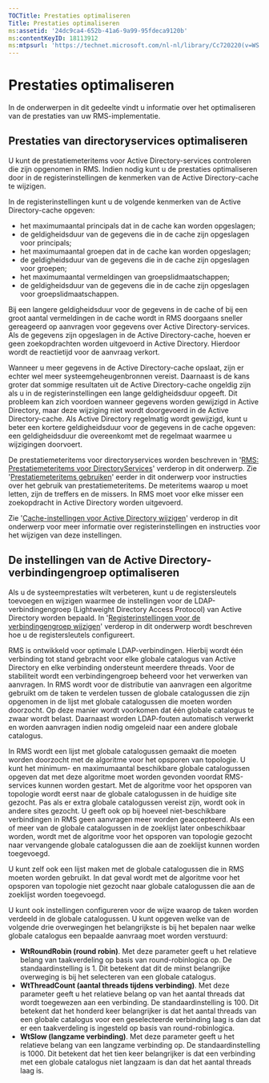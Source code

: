 ```yaml
---
TOCTitle: Prestaties optimaliseren
Title: Prestaties optimaliseren
ms:assetid: '24dc9ca4-652b-41a6-9a99-95fdeca9120b'
ms:contentKeyID: 18113912
ms:mtpsurl: 'https://technet.microsoft.com/nl-nl/library/Cc720220(v=WS.10)'
---
```


Prestaties optimaliseren
========================

In de onderwerpen in dit gedeelte vindt u informatie over het optimaliseren van de prestaties van uw RMS-implementatie.

Prestaties van directoryservices optimaliseren
----------------------------------------------

U kunt de prestatiemeteritems voor Active Directory-services controleren die zijn opgenomen in RMS. Indien nodig kunt u de prestaties optimaliseren door in de registerinstellingen de kenmerken van de Active Directory-cache te wijzigen.

In de registerinstellingen kunt u de volgende kenmerken van de Active Directory-cache opgeven:

-   het maximumaantal principals dat in de cache kan worden opgeslagen;
-   de geldigheidsduur van de gegevens die in de cache zijn opgeslagen voor principals;
-   het maximumaantal groepen dat in de cache kan worden opgeslagen;
-   de geldigheidsduur van de gegevens die in de cache zijn opgeslagen voor groepen;
-   het maximumaantal vermeldingen van groepslidmaatschappen;
-   de geldigheidsduur van de gegevens die in de cache zijn opgeslagen voor groepslidmaatschappen.

Bij een langere geldigheidsduur voor de gegevens in de cache of bij een groot aantal vermeldingen in de cache wordt in RMS doorgaans sneller gereageerd op aanvragen voor gegevens over Active Directory-services. Als de gegevens zijn opgeslagen in de Active Directory-cache, hoeven er geen zoekopdrachten worden uitgevoerd in Active Directory. Hierdoor wordt de reactietijd voor de aanvraag verkort.

Wanneer u meer gegevens in de Active Directory-cache opslaat, zijn er echter wel meer systeemgeheugenbronnen vereist. Daarnaast is de kans groter dat sommige resultaten uit de Active Directory-cache ongeldig zijn als u in de registerinstellingen een lange geldigheidsduur opgeeft. Dit probleem kan zich voordoen wanneer gegevens worden gewijzigd in Active Directory, maar deze wijziging niet wordt doorgevoerd in de Active Directory-cache. Als Active Directory regelmatig wordt gewijzigd, kunt u beter een kortere geldigheidsduur voor de gegevens in de cache opgeven: een geldigheidsduur die overeenkomt met de regelmaat waarmee u wijzigingen doorvoert.

De prestatiemeteritems voor directoryservices worden beschreven in '[RMS: Prestatiemeteritems voor DirectoryServices](https://technet.microsoft.com/37afea1d-f320-4040-96d8-57c0b45e6d46)' verderop in dit onderwerp. Zie '[Prestatiemeteritems gebruiken](https://technet.microsoft.com/096c3b17-c082-46c4-939c-4373af0c9dec)' eerder in dit onderwerp voor instructies over het gebruik van prestatiemeteritems. De meteritems waarop u moet letten, zijn de treffers en de missers. In RMS moet voor elke misser een zoekopdracht in Active Directory worden uitgevoerd.

Zie '[Cache-instellingen voor Active Directory wijzigen](https://technet.microsoft.com/8789a7a5-2065-4fae-9104-e0a70f1f2fb6)' verderop in dit onderwerp voor meer informatie over registerinstellingen en instructies voor het wijzigen van deze instellingen.

De instellingen van de Active Directory-verbindingengroep optimaliseren
-----------------------------------------------------------------------

Als u de systeemprestaties wilt verbeteren, kunt u de registersleutels toevoegen en wijzigen waarmee de instellingen voor de LDAP-verbindingengroep (Lightweight Directory Access Protocol) van Active Directory worden bepaald. In '[Registerinstellingen voor de verbindingengroep wijzigen](https://technet.microsoft.com/c61d91db-a1ad-4ca5-a492-015da629afbc)' verderop in dit onderwerp wordt beschreven hoe u de registersleutels configureert.

RMS is ontwikkeld voor optimale LDAP-verbindingen. Hierbij wordt één verbinding tot stand gebracht voor elke globale catalogus van Active Directory en elke verbinding ondersteunt meerdere threads. Voor de stabiliteit wordt een verbindingengroep beheerd voor het verwerken van aanvragen. In RMS wordt voor de distributie van aanvragen een algoritme gebruikt om de taken te verdelen tussen de globale catalogussen die zijn opgenomen in de lijst met globale catalogussen die moeten worden doorzocht. Op deze manier wordt voorkomen dat één globale catalogus te zwaar wordt belast. Daarnaast worden LDAP-fouten automatisch verwerkt en worden aanvragen indien nodig omgeleid naar een andere globale catalogus.

In RMS wordt een lijst met globale catalogussen gemaakt die moeten worden doorzocht met de algoritme voor het opsporen van topologie. U kunt het minimum- en maximumaantal beschikbare globale catalogussen opgeven dat met deze algoritme moet worden gevonden voordat RMS-services kunnen worden gestart. Met de algoritme voor het opsporen van topologie wordt eerst naar de globale catalogussen in de huidige site gezocht. Pas als er extra globale catalogussen vereist zijn, wordt ook in andere sites gezocht. U geeft ook op bij hoeveel niet-beschikbare verbindingen in RMS geen aanvragen meer worden geaccepteerd. Als een of meer van de globale catalogussen in de zoeklijst later onbeschikbaar worden, wordt met de algoritme voor het opsporen van topologie gezocht naar vervangende globale catalogussen die aan de zoeklijst kunnen worden toegevoegd.

U kunt zelf ook een lijst maken met de globale catalogussen die in RMS moeten worden gebruikt. In dat geval wordt met de algoritme voor het opsporen van topologie niet gezocht naar globale catalogussen die aan de zoeklijst worden toegevoegd.

U kunt ook instellingen configureren voor de wijze waarop de taken worden verdeeld in de globale catalogussen. U kunt opgeven welke van de volgende drie overwegingen het belangrijkste is bij het bepalen naar welke globale catalogus een bepaalde aanvraag moet worden verstuurd:

-   **WtRoundRobin (round robin)**. Met deze parameter geeft u het relatieve belang van taakverdeling op basis van round-robinlogica op. De standaardinstelling is 1. Dit betekent dat dit de minst belangrijke overweging is bij het selecteren van een globale catalogus.
-   **WtThreadCount (aantal threads tijdens verbinding)**. Met deze parameter geeft u het relatieve belang op van het aantal threads dat wordt toegewezen aan een verbinding. De standaardinstelling is 100. Dit betekent dat het honderd keer belangrijker is dat het aantal threads van een globale catalogus voor een geselecteerde verbinding laag is dan dat er een taakverdeling is ingesteld op basis van round-robinlogica.
-   **WtSlow (langzame verbinding)**. Met deze parameter geeft u het relatieve belang van een langzame verbinding op. De standaardinstelling is 1000. Dit betekent dat het tien keer belangrijker is dat een verbinding met een globale catalogus niet langzaam is dan dat het aantal threads laag is.
